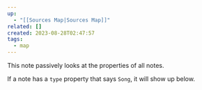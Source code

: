 ```yaml
---
up:
  - "[[Sources Map|Sources Map]]"
related: []
created: 2023-08-28T02:47:57
tags:
  - map
---
```

This note passively looks at the properties of all notes.

If a note has a `type` property that says `Song`, it will show up below.
